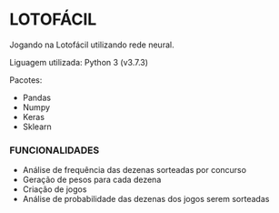 # LOTOFÁCIL  
Jogando na Lotofácil utilizando rede neural.  

Liguagem utilizada: Python 3 (v3.7.3)  

Pacotes:
- Pandas  
- Numpy  
- Keras  
- Sklearn

### FUNCIONALIDADES  

- Análise de frequência das dezenas sorteadas por concurso  
- Geração de pesos para cada dezena  
- Criação de jogos  
- Análise de probabilidade das dezenas dos jogos serem sorteadas  
